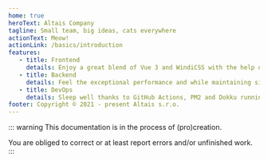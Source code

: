 ```yaml
---
home: true
heroText: Altais Company
tagline: Small team, big ideas, cats everywhere
actionText: Meow!
actionLink: /basics/introduction
features:
   - title: Frontend
     details: Enjoy a great blend of Vue 3 and WindiCSS with the help of PrimeVue to built awesome websites.
   - title: Backend
     details: Feel the exceptional performance and while maintaining simplicity of Fastify and Mongoose.
   - title: DevOps
     details: Sleep well thanks to GitHub Actions, PM2 and Dokku running on Proxmox cluster with Ceph.
footer: Copyright © 2021 - present Altais s.r.o.
---
```


::: warning
This documentation is in the process of (pro)creation.

You are obliged to correct or at least report errors and/or unfinished work.
:::
